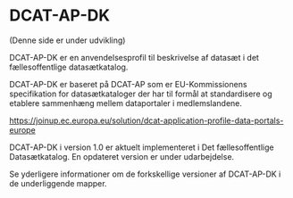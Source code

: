 # DCAT-AP-DK
(Denne side er under udvikling)

DCAT-AP-DK er en anvendelsesprofil til beskrivelse af datasæt i det fællesoffentlige datasætkatalog.

DCAT-AP-DK er baseret på DCAT-AP som er EU-Kommissionens specifikation for datasætkataloger der har til formål at standardisere og etablere sammenhæng mellem dataportaler i medlemslandene.

https://joinup.ec.europa.eu/solution/dcat-application-profile-data-portals-europe

DCAT-AP-DK i version 1.0 er aktuelt implementeret i Det fællesoffentlige Datasætkatalog. En opdateret version er under udarbejdelse.

Se yderligere informationer om de forkskellige versioner af DCAT-AP-DK i de underliggende mapper. 

